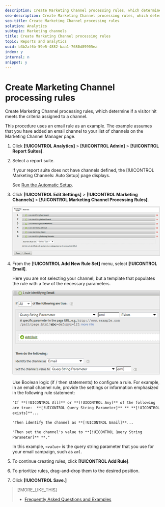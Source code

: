 ```yaml
---
description: Create Marketing Channel processing rules, which determine if a visitor hit meets the criteria assigned to a channel.
seo-description: Create Marketing Channel processing rules, which determine if a visitor hit meets the criteria assigned to a channel.
seo-title: Create Marketing Channel processing rules
solution: Analytics
subtopic: Marketing channels
title: Create Marketing Channel processing rules
topic: Reports and analytics
uuid: b3b2af6b-59e5-4882-baa1-7680d89905ea
index: y
internal: n
snippet: y
---
```


# Create Marketing Channel processing rules

Create Marketing Channel processing rules, which determine if a visitor hit meets the criteria assigned to a channel.

This procedure uses an email rule as an example. The example assumes that you have added an email channel to your list of channels on the Marketing Channel Manager page. 

1. Click **[!UICONTROL Analytics]** > **[!UICONTROL Admin]** > **[!UICONTROL Report Suites]**.
1. Select a report suite.

   If your report suite does not have channels defined, the [!UICONTROL Marketing Channels: Auto Setup] page displays.

   See [Run the Automatic Setup](t_auto_setup.md#task_0F694146D48B4647BD7D5F060D394AB7). 

1. Click **[!UICONTROL Edit Settings]** > **[!UICONTROL Marketing Channels]** > **[!UICONTROL Marketing Channel Processing Rules]**.

   ![Step Result](assets/marketing_channel_rules.png)

1. From the **[!UICONTROL Add New Rule Set]** menu, select **[!UICONTROL Email]**.

   Here you are not selecting your channel, but a template that populates the rule with a few of the necessary parameters.

   ![Step Result](assets/example_email.png)

   Use Boolean logic (if / then statements) to configure a rule. For example, in an email channel rule, provide the settings or information emphasized in the following rule statement:

   `"If **[!UICONTROL All]** or **[!UICONTROL Any]** of the following are true:  **[!UICONTROL Query String Parameter]** *`<value>`* **[!UICONTROL exists]**...`

   `"Then identify the channel as **[!UICONTROL Email]**...`

   `"Then set the channel's value to **[!UICONTROL Query String Parameter]** *`<value>`*."`

   In this example, *`<value>`* is the query string parameter that you use for your email campaign, such as *`eml`*. 
1. To continue creating rules, click **[!UICONTROL Add Rule]**.
1. To prioritize rules, drag-and-drop them to the desired position.
1. Click **[!UICONTROL Save.]**

>[!MORE_LIKE_THIS]
>
>* [Frequently Asked Questions and Examples](c_faq.md#concept_72CE3270AC264DB2A64BCB3E4B0D9C44)
